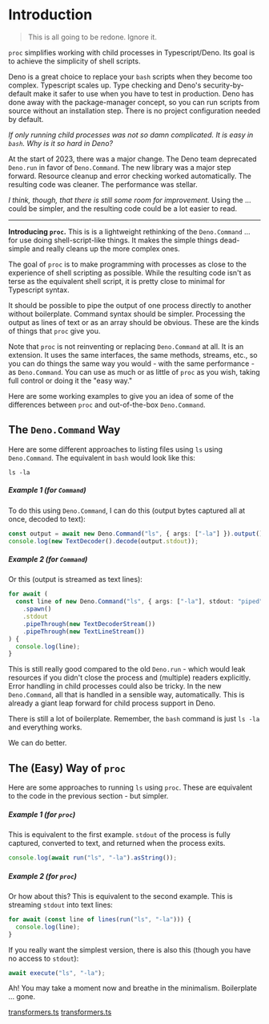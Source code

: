 # Introduction

> This is all going to be redone. Ignore it.

`proc` simplifies working with child processes in Typescript/Deno. Its goal is
to achieve the simplicity of shell scripts.

Deno is a great choice to replace your `bash` scripts when they become too
complex. Typescript scales up. Type checking and Deno's security-by-default make
it safer to use when you have to test in production. Deno has done away with the
package-manager concept, so you can run scripts from source without an
installation step. There is no project configuration needed by default.

_If only running child processes was not so damn complicated. It is easy in
`bash`. Why is it so hard in Deno?_

At the start of 2023, there was a major change. The Deno team deprecated
`Deno.run` in favor of `Deno.Command`. The new library was a major step forward.
Resource cleanup and error checking worked automatically. The resulting code was
cleaner. The performance was stellar.

_I think, though, that there is still some room for improvement._ Using the ...
could be simpler, and the resulting code could be a lot easier to read.

---

**Introducing `proc`.** This is is a lightweight rethinking of the
`Deno.Command` ... for use doing shell-script-like things. It makes the simple
things dead-simple and really cleans up the more complex ones.

The goal of `proc` is to make programming with processes as close to the
experience of shell scripting as possible. While the resulting code isn't as
terse as the equivalent shell script, it is pretty close to minimal for
Typescript syntax.

It should be possible to pipe the output of one process directly to another
without boilerplate. Command syntax should be simpler. Processing the output as
lines of text or as an array should be obvious. These are the kinds of things
that `proc` give you.

Note that `proc` is not reinventing or replacing `Deno.Command` at all. It is an
extension. It uses the same interfaces, the same methods, streams, etc., so you
can do things the same way you would - with the same performance - as
`Deno.Command`. You can use as much or as little of `proc` as you wish, taking
full control or doing it the "easy way."

Here are some working examples to give you an idea of some of the differences
between `proc` and out-of-the-box `Deno.Command`.

## The `Deno.Command` Way

Here are some different approaches to listing files using `ls` using
`Deno.Command`. The equivalent in `bash` would look like this:

```shell
ls -la
```

##### Example 1 (for `Command`)

To do this using `Deno.Command`, I can do this (output bytes captured all at
once, decoded to text):

```typescript
const output = await new Deno.Command("ls", { args: ["-la"] }).output();
console.log(new TextDecoder().decode(output.stdout));
```

##### Example 2 (for `Command`)

Or this (output is streamed as text lines):

```typescript
for await (
  const line of new Deno.Command("ls", { args: ["-la"], stdout: "piped" })
    .spawn()
    .stdout
    .pipeThrough(new TextDecoderStream())
    .pipeThrough(new TextLineStream())
) {
  console.log(line);
}
```

This is still really good compared to the old `Deno.run` - which would leak
resources if you didn't close the process and (multiple) readers explicitly.
Error handling in child processes could also be tricky. In the new
`Deno.Command`, all that is handled in a sensible way, automatically. This is
already a giant leap forward for child process support in Deno.

There is still a lot of boilerplate. Remember, the `bash` command is just
`ls -la` and everything works.

We can do better.

## The (Easy) Way of `proc`

Here are some approaches to running `ls` using `proc`. These are equivalent to
the code in the previous section - but simpler.

##### Example 1 (for `proc`)

This is equivalent to the first example. `stdout` of the process is fully
captured, converted to text, and returned when the process exits.

```typescript
console.log(await run("ls", "-la").asString());
```

##### Example 2 (for `proc`)

Or how about this? This is equivalent to the second example. This is streaming
`stdout` into text lines:

```typescript
for await (const line of lines(run("ls", "-la"))) {
  console.log(line);
}
```

If you really want the simplest version, there is also this (though you have no
access to `stdout`):

```typescript
await execute("ls", "-la");
```

Ah! You may take a moment now and breathe in the minimalism. Boilerplate ...
gone.

[transformers.ts](https://github.com/j50n/deno-proc/blob/main/src/transformers.ts)
<a href="https://github.com/j50n/deno-proc/blob/main/src/transformers.ts" target="_blank">transformers.ts</a>
